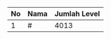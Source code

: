 | No | Nama            | Jumlah Level |
|----|-----------------|--------------|
| 1  | #    |    4013        |
